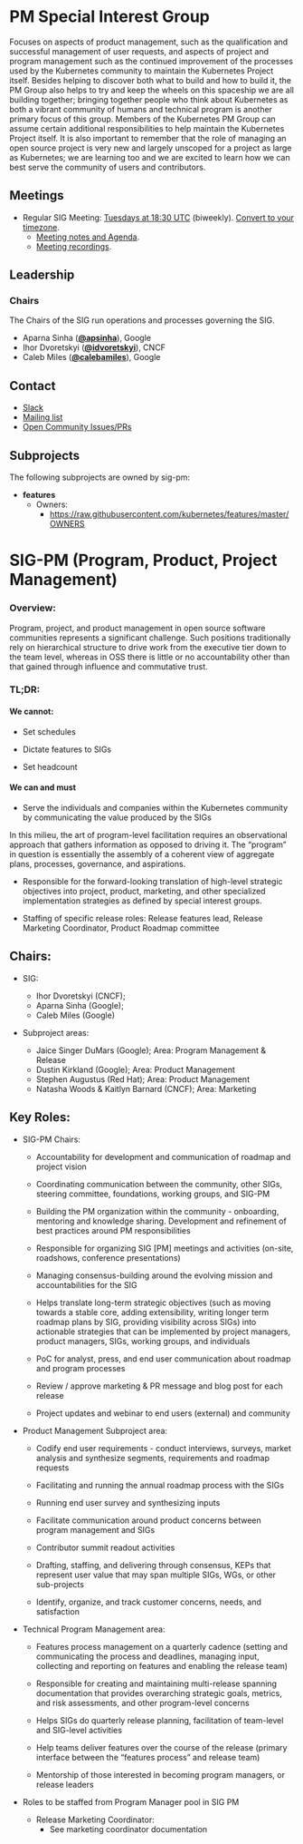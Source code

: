 <!---
This is an autogenerated file!

Please do not edit this file directly, but instead make changes to the
sigs.yaml file in the project root.

To understand how this file is generated, see https://git.k8s.io/community/generator/README.md
--->
# PM Special Interest Group

Focuses on aspects of product management, such as the qualification and successful management of user requests, and aspects of project and program management such as the continued improvement of the processes used by the Kubernetes community to maintain the Kubernetes Project itself.
Besides helping to discover both what to build and how to build it, the PM Group also helps to try and keep the wheels on this spaceship we are all building together; bringing together people who think about Kubernetes as both a vibrant community of humans and technical program is another primary focus of this group.
Members of the Kubernetes PM Group can assume certain additional responsibilities to help maintain the Kubernetes Project itself.
It is also important to remember that the role of managing an open source project is very new and largely unscoped for a project as large as Kubernetes; we are learning too and we are excited to learn how we can best serve the community of users and contributors.

## Meetings
* Regular SIG Meeting: [Tuesdays at 18:30 UTC](https://docs.google.com/document/d/1FQx0BPlkkl1Bn0c9ocVBxYIKojpmrS1CFP5h0DI68AE/edit) (biweekly). [Convert to your timezone](http://www.thetimezoneconverter.com/?t=18:30&tz=UTC).
  * [Meeting notes and Agenda](https://docs.google.com/document/d/13uHgcLf-hcR4a5QbV888fhnVsF3djBEpN8HolwS0kWM/edit?usp=sharing).
  * [Meeting recordings](https://www.youtube.com/watch?v=VcdjaZAol2I&list=PL69nYSiGNLP3EBqpUGVsK1sMgUZVomfEQ).

## Leadership

### Chairs
The Chairs of the SIG run operations and processes governing the SIG.

* Aparna Sinha (**[@apsinha](https://github.com/apsinha)**), Google
* Ihor Dvoretskyi (**[@idvoretskyi](https://github.com/idvoretskyi)**), CNCF
* Caleb Miles (**[@calebamiles](https://github.com/calebamiles)**), Google

## Contact
* [Slack](https://kubernetes.slack.com/messages/sig-pm)
* [Mailing list](https://groups.google.com/forum/#!forum/kubernetes-pm)
* [Open Community Issues/PRs](https://github.com/kubernetes/community/labels/sig%2Fpm)

## Subprojects

The following subprojects are owned by sig-pm:
- **features**
  - Owners:
    - https://raw.githubusercontent.com/kubernetes/features/master/OWNERS

<!-- BEGIN CUSTOM CONTENT -->

SIG-PM (Program, Product, Project Management)
=============================================

### Overview:

Program, project, and product management in open source software communities represents a significant challenge. Such positions traditionally rely on hierarchical structure to drive work from the executive tier down to the team level, whereas in OSS there is little or no accountability other than that gained through influence and commutative trust.

### TL;DR:

#### We cannot:

-	Set schedules

-	Dictate features to SIGs

-	Set headcount

#### We can and must

-	Serve the individuals and companies within the Kubernetes community by communicating the value produced by the SIGs

In this milieu, the art of program-level facilitation requires an observational approach that gathers information as opposed to driving it. The “program” in question is essentially the assembly of a coherent view of aggregate plans, processes, governance, and aspirations.

-	Responsible for the forward-looking translation of high-level strategic objectives into project, product, marketing, and other specialized implementation strategies as defined by special interest groups.

-	Staffing of specific release roles: Release features lead, Release Marketing Coordinator, Product Roadmap committee

Chairs:
-------

-	SIG:

	-	Ihor Dvoretskyi (CNCF);  
	-	Aparna Sinha (Google);
	-	Caleb Miles (Google)  

-	Subproject areas:

	-	Jaice Singer DuMars (Google); Area: Program Management & Release
	-	Dustin Kirkland (Google); Area: Product Management
	-	Stephen Augustus (Red Hat); Area: Product Management
	-	Natasha Woods & Kaitlyn Barnard (CNCF); Area: Marketing  

Key Roles:
----------

-	SIG-PM Chairs:

	-	Accountability for development and communication of roadmap and project vision

	-	Coordinating communication between the community, other SIGs, steering committee, foundations, working groups, and SIG-PM

	-	Building the PM organization within the community - onboarding, mentoring and knowledge sharing. Development and refinement of best practices around PM responsibilities

	-	Responsible for organizing SIG [PM] meetings and activities (on-site, roadshows, conference presentations)

	-	Managing consensus-building around the evolving mission and accountabilities for the SIG

	-	Helps translate long-term strategic objectives (such as moving towards a stable core, adding extensibility, writing longer term roadmap plans by SIG, providing visibility across SIGs) into actionable strategies that can be implemented by project managers, product managers, SIGs, working groups, and individuals

	-	PoC for analyst, press, and end user communication about roadmap and program processes

	-	Review / approve marketing & PR message and blog post for each release

	-	Project updates and webinar to end users (external) and community

-	Product Management Subproject area:

	-	Codify end user requirements - conduct interviews, surveys, market analysis and synthesize segments, requirements and roadmap requests

	-	Facilitating and running the annual roadmap process with the SIGs

	-	Running end user survey and synthesizing inputs

	-	Facilitate communication around product concerns between program management and SIGs

	-	Contributor summit readout activities

	-	Drafting, staffing, and delivering through consensus, KEPs that represent user value that may span multiple SIGs, WGs, or other sub-projects

	-	Identify, organize, and track customer concerns, needs, and satisfaction

-	Technical Program Management area:

	-	Features process management on a quarterly cadence (setting and communicating the process and deadlines, managing input, collecting and reporting on features and enabling the release team)

	-	Responsible for creating and maintaining multi-release spanning documentation that provides overarching strategic goals, metrics, and risk assessments, and other program-level concerns

	-	Helps SIGs do quarterly release planning, facilitation of team-level and SIG-level activities

	-	Help teams deliver features over the course of the release (primary interface between the “features process” and release team)

	-	Mentorship of those interested in becoming program managers, or release leaders

-	Roles to be staffed from Program Manager pool in SIG PM

	-	Release Marketing Coordinator:
		-	See marketing coordinator documentation
<!-- END CUSTOM CONTENT -->
